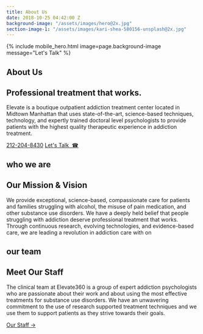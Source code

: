 ```yaml
---
title: About Us
date: 2018-10-25 04:42:00 Z
background-image: "/assets/images/hero@2x.jpg"
section-image-1: "/assets/images/kari-shea-580156-unsplash@2x.jpg"
---
```


{% include mobile_hero.html image=page.background-image message="Let's Talk" %}

<section id="about_us_hero" class="hero" style="background-image: url('{{ page.background-image }}')">
    <div class="section-content">
        <h1>About Us</h1>
        <h2>Professional treatment that works.</h2>
        <p>
            Elevate is a boutique outpatient addiction treatment center located in Midtown Manhattan that uses state-of-the-art, science-based techniques, technology, and expertly trained doctoral level psychologists to provide patients with the highest quality therapeutic experience in addiction treatment.
        </p>
        <a href="tel:1-212-204-8430" class="button rounded only-desktop">212-204-8430</a>
        <a href="tel:1-212-204-8430" class="button rounded only-mobile">Let's Talk &nbsp;&#x260E;</a>
    </div>
</section>

<section id="who_we_are">
    <h1 class="small small-full-width">who we are</h1>
    <div class="section-content">
        <h2>Our Mission & Vision</h2>
        <p>
            We provide exceptional, science-based, compassionate care for patients and families struggling with alcohol, the misuse of pain medication, and other substance use disorders.
            We have a deeply held belief that people struggling with addiction deserve professional treatment that works.
            Through continuous research, evolving technologies, and evidence-based care, we are leading a revolution in addiction care with on
        </p>
        <!-- <a class="learn-more">Learn More &#x2192;</a> -->
    </div>
    <div class="side-image" style="background-image:url('{{ page.section-image-1 }}')"></div>
</section>

<section id="meet_our_staff">
    <h1 class="small small-full-width">our team</h1>
    <div class="section-text">
        <h2>Meet Our Staff</h2>
    </div>
    <div class="section-text">
        <p>The clinical team at Elevate360 is a group of expert addiction psychologists who are passionate about their work and about using the most effective treatments for substance use disorders. We have an unwavering commitment to the use of research supported treatment techniques and we use them to support patients as they strive towards their goals.</p>
        <a href="/our-staff" class="learn-more">Our Staff &#x2192;</a>
    </div>
</section>